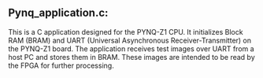 ## Pynq_application.c:
This is a C application designed for the PYNQ-Z1 CPU. It initializes Block RAM (BRAM) and UART (Universal Asynchronous Receiver-Transmitter) on the PYNQ-Z1 board. The application receives test images over UART from a host PC and stores them in BRAM. These images are intended to be read by the FPGA for further processing.
